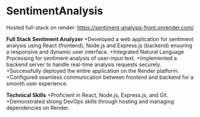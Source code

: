 # SentimentAnalysis

Hosted full-stack on render: https://sentiment-analysis-front.onrender.com/

**Full Stack Sentiment Analyzer**
  +Developed a web application for sentiment analysis using React (frontend), Node.js and Express.js (backend) ensuring a responsive and dynamic user interface.
  +Integrated Natural Language Processing for sentiment analysis of user-input text.
  +Implemented a backend server to handle real-time analysis requests securely.
  +Successfully deployed the entire application on the Render platform.
  +Configured seamless communication between frontend and backend for a smooth user experience.

**Technical Skills**
  +Proficient in React, Node.js, Express.js, and Git.
  +Demonstrated strong DevOps skills through hosting and managing dependencies on Render.
